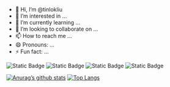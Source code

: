 - 👋 Hi, I’m @tinlokliu
- 👀 I’m interested in ...
- 🌱 I’m currently learning ...
- 💞️ I’m looking to collaborate on ...
- 📫 How to reach me ...
- 😄 Pronouns: ...
- ⚡ Fun fact: ...
  
![Static Badge](https://img.shields.io/badge/Code-Java-red)
![Static Badge](https://img.shields.io/badge/Code-Python-blue)
![Static Badge](https://img.shields.io/badge/Code-HTML-yellow)
![Static Badge](https://img.shields.io/badge/Code-Sigma16-purple)




[![Anurag’s github stats](https://github-readme-stats.vercel.app/api?username=tinlokliu)](https://github.com/tinlokliu)
[![Top Langs](https://github-readme-stats.vercel.app/api/top-langs/?username=tinlokliu&layout=compact)](https://github.com/tinlokliu)
<!---
tinlokliu/tinlokliu is a ✨ special ✨ repository because its `README.md` (this file) appears on your GitHub profile.
You can click the Preview link to take a look at your changes.
--->
